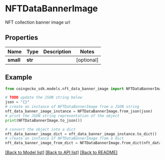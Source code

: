 # NFTDataBannerImage

NFT collection banner image url

## Properties

Name | Type | Description | Notes
------------ | ------------- | ------------- | -------------
**small** | **str** |  | [optional] 

## Example

```python
from coingecko_sdk.models.nft_data_banner_image import NFTDataBannerImage

# TODO update the JSON string below
json = "{}"
# create an instance of NFTDataBannerImage from a JSON string
nft_data_banner_image_instance = NFTDataBannerImage.from_json(json)
# print the JSON string representation of the object
print(NFTDataBannerImage.to_json())

# convert the object into a dict
nft_data_banner_image_dict = nft_data_banner_image_instance.to_dict()
# create an instance of NFTDataBannerImage from a dict
nft_data_banner_image_from_dict = NFTDataBannerImage.from_dict(nft_data_banner_image_dict)
```
[[Back to Model list]](../README.md#documentation-for-models) [[Back to API list]](../README.md#documentation-for-api-endpoints) [[Back to README]](../README.md)


